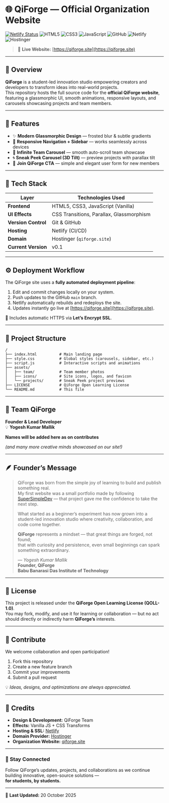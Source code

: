 # 🌐 QiForge — Official Organization Website

[![Netlify Status](https://api.netlify.com/api/v1/badges/2aba665e-38af-4e7f-8cad-b2926827c261/deploy-status)](https://app.netlify.com/sites/qiforge-website/deploys)
![HTML5](https://img.shields.io/badge/HTML5-E34F26?style=for-the-badge&logo=html5&logoColor=white)
![CSS3](https://img.shields.io/badge/CSS3-1572B6?style=for-the-badge&logo=css3&logoColor=white)
![JavaScript](https://img.shields.io/badge/JavaScript-F7DF1E?style=for-the-badge&logo=javascript&logoColor=black)
![GitHub](https://img.shields.io/badge/GitHub-181717?style=for-the-badge&logo=github&logoColor=white)
![Netlify](https://img.shields.io/badge/Netlify-00C7B7?style=for-the-badge&logo=netlify&logoColor=white)
![Hostinger](https://img.shields.io/badge/Hostinger-673AB7?style=for-the-badge&logoColor=white)

> 🔗 **Live Website:** [https://qiforge.site](https://qiforge.site)

---

## 🧭 Overview

**QiForge** is a student-led innovation studio empowering creators and developers to transform ideas into real-world projects.  
This repository hosts the full source code for the **official QiForge website**, featuring a glassmorphic UI, smooth animations, responsive layouts, and carousels showcasing projects and team members.

---

## 🚀 Features

- ✨ **Modern Glassmorphic Design** — frosted blur & subtle gradients  
- 📱 **Responsive Navigation + Sidebar** — works seamlessly across devices  
- 👥 **Infinite Team Carousel** — smooth auto-scroll team showcase  
- 🌀 **Sneak Peek Carousel (3D Tilt)** — preview projects with parallax tilt  
- 💬 **Join QiForge CTA** — simple and elegant user form for new members  

---

## 🧱 Tech Stack

| Layer | Technologies Used |
|-------|--------------------|
| **Frontend** | HTML5, CSS3, JavaScript (Vanilla) |
| **UI Effects** | CSS Transitions, Parallax, Glassmorphism |
| **Version Control** | Git & GitHub |
| **Hosting** | Netlify (CI/CD) |
| **Domain** | Hostinger (`qiforge.site`) |
| **Current Version** | v0.1 |

---

## ⚙️ Deployment Workflow

The QiForge site uses a **fully automated deployment pipeline**:

1. Edit and commit changes locally on your system.  
2. Push updates to the GitHub `main` branch.  
3. Netlify automatically rebuilds and redeploys the site.  
4. Updates instantly go live at [https://qiforge.site](https://qiforge.site).  

🔐 Includes automatic HTTPS via **Let’s Encrypt SSL**.

---

## 📂 Project Structure

```
/
├── index.html          # Main landing page
├── style.css           # Global styles (carousels, sidebar, etc.)
├── script.js           # Interactive scripts and animations
├── assets/
│   ├── team/           # Team member photos
│   ├── icons/          # Site icons, logos, and favicon
│   └── projects/       # Sneak Peek project previews
├── LICENSE             # QiForge Open Learning License
└── README.md           # This file
```

---

## 👥 Team QiForge

**Founder & Lead Developer**  
💡 **Yogesh Kumar Mallik**

**Names will be added here as on contributes**  

*(and many more creative minds showcased on our site!)*

---

## 🪶 Founder’s Message

> QiForge was born from the simple joy of learning to build and publish something real.  
> My first website was a small portfolio made by following [SuperSimpleDev](https://www.youtube.com/c/SuperSimpleDev) — that project gave me the confidence to take the next step.  
>
> What started as a beginner’s experiment has now grown into a student-led innovation studio where creativity, collaboration, and code come together.  
>
> **QiForge** represents a mindset — that great things are forged, not found;  
> that with curiosity and persistence, even small beginnings can spark something extraordinary.  
>
> — *Yogesh Kumar Mallik*  
> **Founder, QiForge**  
> **Babu Banarasi Das Institute of Technology**

---

## 🧩 License

This project is released under the **QiForge Open Learning License (QOLL-1.0)**.  
You may fork, modify, and use it for learning or collaboration — but no act should directly or indirectly harm **QiForge’s** interests.

---

## 💬 Contribute

We welcome collaboration and open participation!  

1. Fork this repository  
2. Create a new feature branch  
3. Commit your improvements  
4. Submit a pull request  

💡 *Ideas, designs, and optimizations are always appreciated.*

---

## 💜 Credits

- **Design & Development:** QiForge Team  
- **Effects:** Vanilla JS + CSS Transforms  
- **Hosting & SSL:** [Netlify](https://www.netlify.com)  
- **Domain Provider:** [Hostinger](https://www.hostinger.in)  
- **Organization Website:** [qiforge.site](https://qiforge.site)

---

### 🔗 Stay Connected

Follow QiForge’s updates, projects, and collaborations as we continue building innovative, open-source solutions —  
**for students, by students.**

---

📅 **Last Updated:** 20 October 2025
